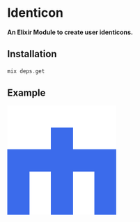 # Identicon

**An Elixir Module to create user identicons.**

## Installation

```elixir
mix deps.get
```

## Example
<img src="https://github.com/shubhammehra4/identicon/blob/main/shubham.png">